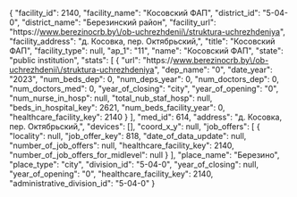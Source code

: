 {
    "facility_id": 2140,
    "facility_name": "Косовский ФАП",
    "district_id": "5-04-0",
    "district_name": "Березинский район",
    "facility_url": "https:\/\/www.berezinocrb.by\/ob-uchrezhdenii\/struktura-uchrezhdeniya",
    "facility_address": "д. Косовка, пер. Октябрьский,",
    "title": "Косовский ФАП",
    "facility_type": null,
    "ap_1": "11",
    "name": "Косовский ФАП",
    "state": "public institution",
    "stats": [
        {
            "url": "https:\/\/www.berezinocrb.by\/ob-uchrezhdenii\/struktura-uchrezhdeniya",
            "dep_name": "0",
            "date_year": "2023",
            "num_beds_dep": 0,
            "num_deps_year": 0,
            "num_doctors_dep": 0,
            "num_doctors_med": 0,
            "year_of_closing": "city",
            "year_of_opening": "0",
            "num_nurse_in_hosp": null,
            "total_nub_staf_hosp": null,
            "beds_in_hospital_key": 2621,
            "num_beds_facility_year": 0,
            "healthcare_facility_key": 2140
        }
    ],
    "med_id": 614,
    "address": "д. Косовка, пер. Октябрьский,",
    "devices": [],
    "coord_x_y": null,
    "job_offers": [
        {
            "locality": null,
            "job_offer_key": 818,
            "date_of_data_update": null,
            "number_of_job_offers": null,
            "healthcare_facility_key": 2140,
            "number_of_job_offers_for_midlevel": null
        }
    ],
    "place_name": "Березино",
    "place_type": "city",
    "division_id": "5-04-0",
    "year_of_closing": null,
    "year_of_opening": "0",
    "healthcare_facility_key": 2140,
    "administrative_division_id": "5-04-0"
}